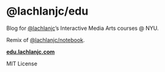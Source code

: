 # @lachlanjc/edu

Blog for [@lachlanjc](https://lachlanjc.com)’s Interactive Media Arts courses @ NYU.

Remix of [@lachlanjc/notebook](https://github.com/lachlanjc/notebook).

[**edu.lachlanjc.com**](https://edu.lachlanjc.com)

MIT License
